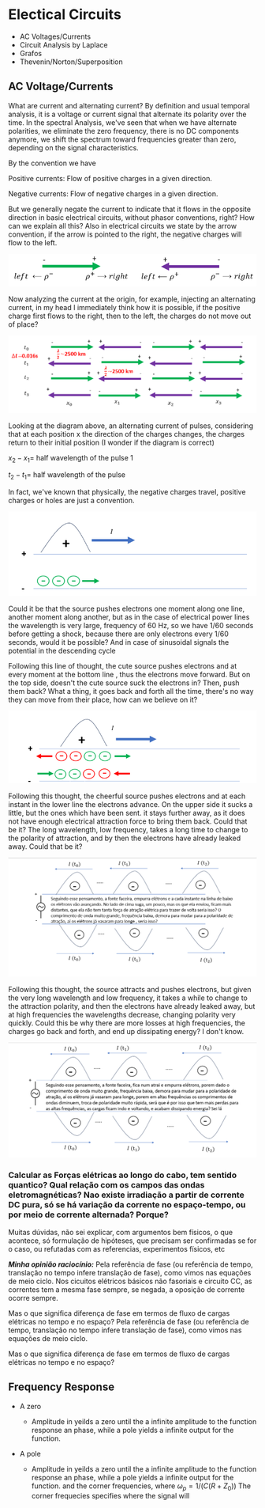 # Electical Circuits 
<style>

.images{
    text-align:center;
}
</style>

- AC Voltages/Currents
- Circuit Analysis by Laplace
- Grafos 
- Thevenin/Norton/Superposition



## AC Voltage/Currents

What are current and alternating current? By definition and usual temporal analysis, it is a voltage or current signal that alternate its polarity over the time. In the spectral Analysis, we've seen that when we have alternate polarities, we eliminate the zero frequency, there is no DC components anymore, we shift the spectrum toward frequencies greater than zero, depending on the signal characteristics.

By the convention we have

Positive currents: Flow of positive charges in a given direction. 

Negative currents: Flow of negative charges in a given direction.

But we generally negate the current to indicate that it flows in the opposite direction in basic electrical circuits, without phasor conventions, right?  How can we explain all this?
Also in electrical circuits we state by the arrow convention, if the arrow is pointed to the right, the negative charges will flow to the left.

![image info](./bookimages/currentconvention.png)

Now analyzing the current at the origin, for example, injecting an alternating current, in my head I immediately think how it is possible, if the positive charge first flows to the right, then to the left, the charges do not move out of place?

![image info](./bookimages/pulsetimespacev2.png)

Looking at the diagram above, an alternating current of pulses, considering that at each position x the direction of the charges changes, the charges return to their initial position
(I wonder if the diagram is correct)


$x_2-x_1$= half wavelength of the pulse 1

$t_2-t_1=$ half wavelength of the pulse

In fact, we've known that physically, the negative charges travel, positive charges or holes are just a convention.

![image info](./bookimages/ChapterCircuits/TLACFlow.png)

Could it be that the source pushes electrons one moment along one line, another moment along another, but as in the case of  electrical power lines the wavelength is very large, frequency of 60 Hz, so we have 1/60 seconds before getting a shock, because there are only electrons every 1/60 seconds, would it be possible? And in case of sinusoidal signals the potential in the descending cycle

Following this line of thought, the cute source pushes electrons and at every moment at the bottom line , thus the electrons move forward. But on the top side, doesn't the cute source suck the electrons in? Then, push them back? What a thing, it goes back and forth all the time, there's no way they can move from their place, how can we believe on it? 

![image info](./bookimages/ChapterCircuits/TLACFlow2.png)

Following this thought, the cheerful source pushes electrons and at each instant in the lower line the electrons advance. On the upper side it sucks a little, but the ones which have been sent. it stays further away, as it does not have enough electrical attraction force to bring them back. Could that be it? The long wavelength, low frequency, takes a long time to change to the polarity of attraction, and by then the electrons have already leaked away. Could that be it?


![image info](./bookimages/TLACFlow4.png)

Following this thought, the source attracts and pushes electrons, but given the very long wavelength and low frequency, it takes a while to change to the attraction polarity, and then the electrons have already leaked away, but at high frequencies the wavelengths decrease, changing polarity very quickly. Could this be why there are more losses at high frequencies, the charges go back and forth, and end up dissipating energy? I don't know.

![image info](./bookimages/TLACFlow5.png)

### Calcular as Forças elétricas ao longo do cabo, tem sentido quantico? Qual relação com os campos das ondas eletromagnéticas? Nao existe irradiação a partir de corrente DC pura, só se há variação da corrente no espaço-tempo, ou por meio de corrente alternada? Porque?

Muitas dúvidas, não sei explicar, com argumentos bem físicos, o que acontece, só formulação de hipóteses, que precisam ser confirmadas se for o caso, ou refutadas com as referencias, experimentos físicos, etc

***Minha opinião raciocínio:*** Pela referência de fase (ou referência de tempo, translação no tempo infere translação de fase), como vimos nas equações de meio ciclo. Nos cicuitos elétricos básicos não fasoriais e circuito CC, as correntes tem a mesma fase sempre, se negada, a oposição de corrente ocorre sempre.

Mas o que significa diferença de fase em termos de fluxo de cargas elétricas no tempo e no espaço? Pela referência de fase (ou referência de tempo, translação no tempo infere translação de fase), como vimos nas equações de meio ciclo.

Mas o que significa diferença de fase em termos de fluxo de cargas elétricas no tempo e no espaço?

## Frequency Response


- A zero
   - Amplitude in yeilds a zero until the a infinite amplitude to the function response an phase, while a pole yields a infinite output for the function.

- A pole
   - Amplitude in yeilds a zero until the a infinite amplitude to the function response an phase, while a pole yields a infinite output for the function.
 and the corner frequencies, where $\omega_p=1/ (C(R+Z_0))$ 
The corner frequecies specifies where the signal will

